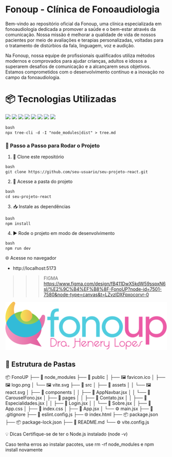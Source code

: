 # Fonoup - Clínica de Fonoaudiologia

Bem-vindo ao repositório oficial da Fonoup, uma clínica especializada em fonoaudiologia dedicada a promover a saúde e o bem-estar através da comunicação. Nossa missão é melhorar a qualidade de vida de nossos pacientes por meio de avaliações e terapias personalizadas, voltadas para o tratamento de distúrbios da fala, linguagem, voz e audição.

Na Fonoup, nossa equipe de profissionais qualificados utiliza métodos modernos e comprovados para ajudar crianças, adultos e idosos a superarem desafios de comunicação e a alcançarem seus objetivos. Estamos comprometidos com o desenvolvimento contínuo e a inovação no campo da fonoaudiologia.

# 📦 Tecnologias Utilizadas

<p align="left">
  <img src="https://cdn.jsdelivr.net/gh/devicons/devicon/icons/react/react-original.svg" width="40" />
  <img src="https://cdn.jsdelivr.net/gh/devicons/devicon/icons/bootstrap/bootstrap-original.svg" width="40" />
  <img src="https://cdn.jsdelivr.net/gh/devicons/devicon/icons/figma/figma-original.svg" width="40" />
  <img src="https://cdn.jsdelivr.net/gh/devicons/devicon/icons/vscode/vscode-original.svg" width="40" />
  <img src="https://cdn.jsdelivr.net/gh/devicons/devicon/icons/git/git-original.svg" width="40" />
  <img src="https://cdn.jsdelivr.net/gh/devicons/devicon/icons/html5/html5-original.svg" width="40" />
  <img src="https://cdn.jsdelivr.net/gh/devicons/devicon/icons/javascript/javascript-original.svg" width="40" />
  <img src="https://cdn.jsdelivr.net/gh/devicons/devicon/icons/nodejs/nodejs-original.svg" width="40" />
</p>

```
bash
npx tree-cli -d -I "node_modules|dist" > tree.md
```
<!-- 
- react-icons
- react-bootstrap bootstrap
- json-server
-->

### 🚀 Passo a Passo para Rodar o Projeto

1. 🔁 Clone este repositório
```
bash
git clone https://github.com/seu-usuario/seu-projeto-react.git
```

2. 📁 Acesse a pasta do projeto
```
bash
cd seu-projeto-react
```

3. 📥 Instale as dependências
```
bash
npm install
```

4. ▶️ Rode o projeto em modo de desenvolvimento
```
bash
npm run dev
```

🌐 Acesse no navegador
- http://localhost:5173

>>> FIGMA
https://www.figma.com/design/fB411DwX5kdW59sspxN6sl/%E2%9C%B4%EF%B8%8F-FonoUP?node-id=7501-7580&node-type=canvas&t=LZvzlDXFpxocorvr-0

![Logo](./public/logo.png)


## 🌳 Estrutura de Pastas

📦 FonoUP
├── 📁 node_modules
├── 📁 public
│   ├── 🖼️ favicon.ico
│   ├── 🖼️ logo.png
│   └── 🖼️ vite.svg
├── 📁 src
│   ├── 📁 assets
│   │   └── 🖼️ react.svg
│   ├── 📁 components
│   │   ├── 🧩 AppNavbar.jsx
│   │   └── 🧩 CarouselFono.jsx
│   ├── 📁 pages
│   │   ├── 📄 Contato.jsx
│   │   ├── 📄 Especialidades.jsx
│   │   ├── 📄 Login.jsx
│   │   └── 📄 Sobre.jsx
│   ├── 🎨 App.css
│   ├── 🎨 index.css
│   ├── 🧠 App.jsx
│   └── ⚙️ main.jsx
├── 🛑 .gitignore
├── 🧪 eslint.config.js
├── 🌐 index.html
├── 📦 package.json
├── 📦 package-lock.json
├── 📘 README.md
└── ⚙️ vite.config.js



💡 Dicas
Certifique-se de ter o Node.js instalado (node -v)

Caso tenha erros ao instalar pacotes, use rm -rf node_modules e npm install novamente
